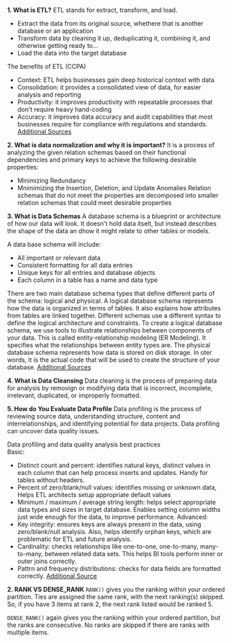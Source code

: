 **1. What is ETL?**
ETL stands for extract, transform, and load.
- Extract the data from its original source, whethere that is another database or an application
- Transform data by cleaning it up, deduplicating it, combining it, and otherwise getting ready to...
- Load the data into the target database

The benefits of ETL (CCPA)
- Context: ETL helps businesses gain deep historical context with data
- Consolidation: it provides a consolidated view of data, for easier analysis and reporting
- Productivity: it improves productivity with repeatable processes that don't require heavy hand-coding
- Accuracy: it improves data accuracy and audit capabilities that most businesses require for compliance with regulations and standards.
[Additional Sources](https://www.matillion.com/what-is-etl-the-ultimate-guide/)

**2. What is data normalization and why it is important?**
It is a process of analyzing the given relation schemas based on their functional dependencies and primary keys to achieve the following desirable properties:
- Minimizing Redundancy
- Mnimimizing the Insertion, Deletion, and Update Anomalies
Relation schemas that do not meet the properties are decomposed into smaller relation schemas that could meet desirable properties

**3. What is Data Schemas**
A database schema is a blueprint or architecture of how our data will look. It doesn't hold data itselt, but instead describes the shape of the data an dhow it might relate to other tables or models.

A data base schema will include:
- All important or relevant data
- Consistent formatting for all data entries
- Unique keys for all entries and database objects
- Each column in a table has a name and data type

There are two main database schema types that define different parts of the schema: logical and physical. 
A logical database schema represents how the data is organized in terms of tables. It also explains how attributes from tables are linked together. 
Different schemas use a different syntax to define the logical architecture and constraints. To create a logical database schema, we use tools to illustrate relationships between components of your data.
This is called entity-relationship modeling (ER Modeling). It specifies what the relationships between entity types are.
The physical database schema represents how data is stored on disk storage.
In oter words, it is the actual code that will be used to create the structure of your database.
[Additional Sources](https://www.educative.io/blog/what-are-database-schemas-examples)

**4. What is Data Cleansing**
Data cleaning is the process of preparing data for analysis by removign or modifying data that is incorrect, incomplete, irrelevant, duplicated, or improperly formatted.

**5. How do You Evaluate Data Profile**
Data profiling is the process of reviewing source data, understanding structure, content and interrelationships, and identifying potential for data projects.
Data profiling can uncover data quality issues.

Data profiling and data quality analysis best practices <br>
Basic: <br>
- Distinct count and percent: identifies natural keys, distinct values in each column that can help process inserts and updates. Handy for tables without headers.
- Percent of zero/blank/null values: identifies missing or unknown data, Helps ETL architects setup appropriate default values
- Minimum / maximum / average string length: helps select appropriate data types and sizes in target database. Enables setting column widths just wide enough for the data, to improve performance.
Advanced: <br>
- Key integrity: ensures keys are always present in the data, using zero/blank/null analysis. Also, helps identify orphan keys, which are problematic for ETL and future analysis.
- Cardinality: checks relationships like one-to-one, one-to-many, many-to-many, between related data sets. This helps BI tools perform inner or outer joins correctly.
- Pattrn and frequency distributions: checks for data fields are formatted correctly.
[Additional Source](https://panoply.io/analytics-stack-guide/data-profiling-best-practices/)

**2. RANK VS DENSE_RANK**
`RANK()` gives you the ranking within your ordered partition. Ties are assigned the same rank, with the next ranking(s) skipped. So, if you have 3 items at rank 2, the next rank listed would be ranked 5.

`DENSE_RANK()` again gives you the ranking within your ordered partition, but the ranks are consecutive. No ranks are skipped if there are ranks with multiple items.